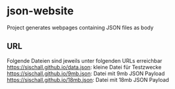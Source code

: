 # json-website

Project generates webpages containing JSON files as body

## URL

Folgende Dateien sind jeweils unter folgenden URLs erreichbar  
https://sischall.github.io/data.json: kleine Datei für Testzwecke  
https://sischall.github.io/9mb.json: Datei mit 9mb JSON Payload
https://sischall.github.io/18mb.json: Datei mit 18mb JSON Payload